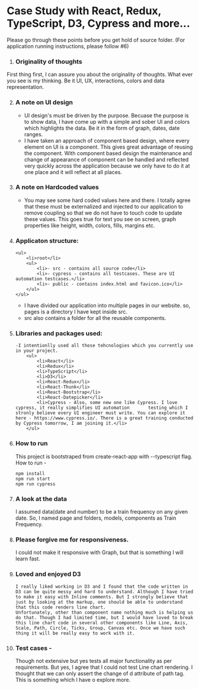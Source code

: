 # Case Study with React, Redux, TypeScript, D3, Cypress and more...

Please go through these points before you get hold of source folder.
(For application running instructions, please follow #6)

1. 	### Originality of thoughts 
First thing first, I can assure you about the originality of thoughts. What ever you see is my thinking. Be it UI, UX, interactions, colors and data representation. 

2. 	### A note on UI design 
	- UI design's must be driven by the purpose. Becuase the purpose is to show data, I have come up with a simple and sober UI and colors which highlights the data. Be it in the form of graph, dates, date ranges.
	- I have taken an approach of component based design, where every element on UI is a component. This gives great advantage of reusing the component. With component based design the maintenance and change of appearance of component can be handled and reflected very quickly across the application because we only have to do it at one place and it will reflect at all places.
	
3. 	### A note on Hardcoded values
	- You may see some hard coded values here and there. I totally agree that these must be externalized and injected to our application to remove coupling so that we do not have to touch code to update these values. This goes true for text you see on screen, graph properties like height, width, colors, fills, margins etc.

4. 	### Applicaton structure:
		<ul>
			<li>root</li>
			<ul>
				<li>- src - contains all source code</li>
				<li>- cypress - contains all testcases. These are UI automation testcases.</li>
				<li>- public - contains index.html and favicon.ico</li>
			</ul>
		</ul>
		
		
		
	- I have divided our application into multiple pages in our website. so, pages is a directory I have kept inside src.
	- src also contains a folder for all the reusable components.
	
5. 	### Libraries and packages used: 
		-I intentionlly used all those tehcnologies which you currently use in your project. 
			<ul>
				<li>React</li>
				<li>Redux</li>
				<li>TypeScript</li>
				<li>D3</li>
				<li>React-Redux</li>
				<li>React-Thunk</li>
				<li>React-Bootstrap</li>
				<li>React-Datepicker</li>
				<li>Cypress - Also, some new one like Cypress. I love cypress, it really simplifies UI automation 		testing which I stronly believe every UI engineer must write. You can explore it here - https://www.cypress.io/. There is a great training conducted by Cypress tomorrow, I am joining it.</li>
			</ul>

6. 	### How to run 
	This project is bootstraped from create-react-app with --typescript flag. How to run -
	
	``` git clone 
	npm install
	npm run start
	npm run cypress
	``` 
	
7. 	### A look at the data 
	I assumed data(date and number) to be a train frequency on any given date. So, I named page and 		folders, models, components as Train Frequency.

8. 	### Please forgive me for responsiveness. 
	I could not make it responsive with Graph, but that is something I will learn 		fast. 

9.	### Loved and enjoyed D3 
        I really liked working in D3 and I found that the code written in D3 can be quite messy and hard to understand. Although I have tried to make it easy with Inline comments. But I strongly believe that just by looking at the markup, one should be able to understand that this code renders line chart. 
        Unfortunately, other than component name nothing much is helping us do that. Though I had limited time, but I would have loved to break this line chart code in several other components like Line, Axis, Scale, Path, Circle, Ticks, Group, Canvas etc. Once we have such thing it will be really easy to work with it. 

10.	### Test cases - 
	Though not extensive but yes tests all major functionality as per requirements. But yes, I agree that I could not test Line chart rendering. I thought that we can only assert the change of d attribute of path tag. This is something which I have o explore more.



